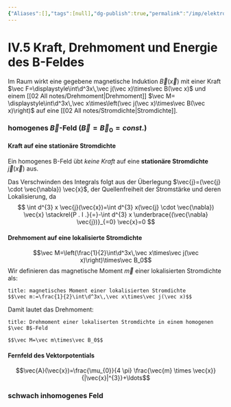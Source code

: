 ```yaml
---
{"Aliases":[],"tags":[null],"dg-publish":true,"permalink":"/imp/elektrodynamik/vorlesung/4-magnetostatik/iv-5-kraft-drehmoment-und-energie-des-b-feldes/","dgHomeLink":true,"dgPassFrontmatter":true}
---
```


# IV.5 Kraft, Drehmoment und Energie des B-Feldes
Im Raum wirkt eine gegebene magnetische Induktion $\vec B(\vec x)$ mit einer Kraft $\vec F=\displaystyle\int\d^3x\,\vec j(\vec x)\times\vec B(\vec x)$ und einem [[02 All notes/Drehmoment|Drehmoment]] $\vec M= \displaystyle\int\d^3x\,\vec x\times\left(\vec j(\vec x)\times\vec B(\vec x)\right)$ auf eine [[02 All notes/Stromdichte|Stromdichte]]. 

### homogenes $\vec B$-Feld ($\vec B=\vec B_0=const.$)

#### Kraft auf eine stationäre Stromdichte
Ein homogenes B-Feld übt *keine Kraft* auf eine **stationäre Stromdichte** $\vec j(\vec x)$ aus. 

Das Verschwinden des Integrals folgt aus der Überlegung $\vec{j}=(\vec{j} \cdot \vec{\nabla}) \vec{x}$, der Quellenfreiheit der Stromstärke und deren Lokalisierung, da
$$
\int d^{3} x \vec{j}(\vec{x})=\int d^{3} x(\vec{j} \cdot \vec{\nabla}) \vec{x} \stackrel{P . I .}{=}-\int d^{3} x \underbrace{(\vec{\nabla} \vec{j})}_{=0} \vec{x}=0
$$
#### Drehmoment auf eine lokalisierte Stromdichte
$$\vec M=\left(\frac{1}{2}\int\d^3x\,\vec x\times\vec j(\vec x)\right)\times\vec B_0$$
Wir definieren das magnetische Moment $\vec m$ einer lokalisierten Stromdichte als:
```ad-definition
title: magnetisches Moment einer lokalisierten Stromdichte
$$\vec m:=\frac{1}{2}\int\d^3x\,\vec x\times\vec j(\vec x)$$

```

Damit lautet das Drehmoment: 
```ad-equation
title: Drehmoment einer lokaliserten Stromdichte in einem homogenen $\vec B$-Feld

$$\vec M=\vec m\times\vec B_0$$

```
#### Fernfeld des Vektorpotentials
$$\vec{A}(\vec{x})=\frac{\mu_{0}}{4 \pi} \frac{\vec{m} \times \vec{x}}{|\vec{x}|^{3}}+\ldots$$
### schwach inhomogenes Feld

